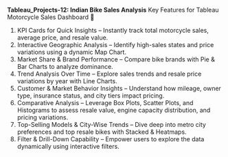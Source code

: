 **Tableau_Projects-12: Indian Bike Sales Analysis**
Key Features for Tableau Motorcycle Sales Dashboard 🚀
1. KPI Cards for Quick Insights – Instantly track total motorcycle sales, average price, and resale value.
2. Interactive Geographic Analysis – Identify high-sales states and price variations using a dynamic Map Chart.
3. Market Share & Brand Performance – Compare bike brands with Pie & Bar Charts to analyze dominance.
4. Trend Analysis Over Time – Explore sales trends and resale price variations by year with Line Charts.
5. Customer & Market Behavior Insights – Understand how mileage, owner type, insurance status, and city tiers impact pricing.
6. Comparative Analysis – Leverage Box Plots, Scatter Plots, and Histograms to assess resale value, engine capacity distribution, and pricing variations.
7. Top-Selling Models & City-Wise Trends – Dive deep into metro city preferences and top resale bikes with Stacked & Heatmaps.
8. Filter & Drill-Down Capability – Empower users to explore the data dynamically using interactive filters.
